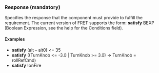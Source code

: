 ### Response (mandatory)

Specifies the response that the component must provide to fulfill the requirement.
The current version of FRET supports the form:
**satisfy** BEXP (Boolean Expression, see the help for the Conditions field).

#### Examples
* **satisfy** (alt – alt0) <= 35
* **satisfy** ((TurnKnob <= -3.0 | TurnKnob >= 3.0) -> TurnKnob =
rollRefCmd)
* **satisfy** !onFire
